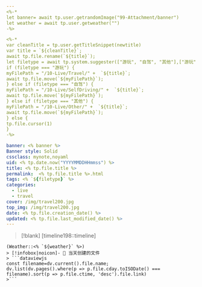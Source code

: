 ```yaml
---
<%-*
let banner= await tp.user.getrandomImage("99-Attachment/banner")
let weather = await tp.user.getweather("")
-%>

<%-*
var cleanTitle = tp.user.getTitleSnippet(newtitle)
var title = `${cleanTitle}`;
await tp.file.rename(`${title}`);
let filetype = await tp.system.suggester(["游玩", "自驾", "其他"],["游玩", "自驾", "其他"], false, "路径放到哪里？") 
if (filetype === "游玩") { 
myFilePath = "/10-Live/Travel/" +  `${title}`;
await tp.file.move(`${myFilePath}`);
} else if (filetype === "自驾") { 
myFilePath = "/10-Live/SelfDriving/" +  `${title}`;
await tp.file.move(`${myFilePath}`);
} else if (filetype === "其他") { 
myFilePath = "/10-Live/Other/" +  `${title}`;
await tp.file.move(`${myFilePath}`);
} else { 
tp.file.cursor(1)
}
-%>

banner: <% banner %>
Banner style: Solid
cssclass: mynote,noyaml
uid: <% tp.date.now("YYYYMMDDHHmmss") %> 
title: <% tp.file.title %>
permalink:  <% tp.file.title %>.html
tags: <% `${filetype}` %>
categories:
  - live
  - travel
cover: /img/travel200.jpg
top_img: /img/travel200.jpg
date: <% tp.file.creation_date() %>
updated: <% tp.file.last_modified_date() %>
---
```

> [!blank] 
> [timeline198::timeline]
```ad-flex
(Weather::<% `${weather}` %>)
> [!infobox|noicon]- 🔖 当天创建的文件
> ```dataviewjs 
const filename=dv.current().file.name;
dv.list(dv.pages().where(p => p.file.cday.toISODate() === filename).sort(p => p.file.ctime, 'desc').file.link) 
>```
```
